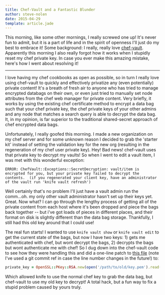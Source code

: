 ```yaml
---
title: Chef-Vault and a Fantastic Blunder
author: steve-nolen
date: 2015-04-29
template: article.jade
---
```


This morning, like some other mornings, I really screwed one up! It's never fun to admit, but it is a part of life and in the spirit of openness I'll just do my best to embrace it!
Some background: I really, really love [chef-vault](https://github.com/Nordstrom/chef-vault). Apparently this morning I also really forgot how it works when I stupidly reset my chef
private key. In case you ever make this amazing mistake, here's how I went about resolving it!

---

I love having my chef cookbooks as open as possible, so in turn I really love using chef-vault to quickly and effectively privatize any (even potentially) private content! 
It's a breath of fresh air to anyone who has tried to manage encrypted databags on their own, or even just tried to manually set node attributes from the chef web manager for private content. Very briefly, it works by using the existing chef certificate method to encrypt a data bag such that your chef private key, the chef private keys of your other admins and any node that matches a search query is able to decrypt the data bag. It, in my opinion, is far superior to the traditional shared-secret approach of chef encrypted data bags.

Unfortunately, I really goofed this morning. I made a new organization on my chef server and for some unknown reason I decided to grab the 'starter kit' instead of setting the validation key for the new org (resulting in the regeneration of my chef user private key). Hey! Bad news! chef-vault uses that private key to decrypt my vaults! So when I went to edit a vault item, I was met with this wonderful exception:

```
ERROR: ChefVault::Exceptions::SecretDecryption: vault/item is encrypted for you, but your private key failed to decrypt the contents.  (if you regenerated your client key, have an administrator of the vault run 'knife vault refresh')
```

Well certainly that's no problem I'll just have a vault admin run the comm...oh. my only other vault administrator hasn't set up their keys yet. Great. Now what? I can go through the lengthy process of getting all of the private content from each host where it's been dropped and piece the bags back together -- but i've got loads of pieces in different places, and their format on disk is slightly different than the data bag storage. Thankfully, I still had this old key around that I could use!

The real fun starts! I wanted to use `knife vault show` or `knife vault edit` to get the current state of the bags, but now I have two keys: 1) gets me authenticated with chef, but wont decrypt the bags, 2) decrypts the bags but wont authenticate me with chef! So I dug down into the chef-vault code to see how they were handling this and did a one-line patch to [this file](https://github.com/Nordstrom/chef-vault/blob/17385e5610ff17be848f6848942658abe863bb17/lib/chef-vault/item.rb#L103) (note I've used a git commit ref in case the line number changes in the future!) to:

```ruby
private_key = OpenSSL::PKey::RSA.new(open('/path/to/old/key.pem').read())
```

Which allowed knife to use the normal chef key to grab the data bag, but chef-vault to use my old key to decrypt! A total hack, but a fun way to fix a stupid problem caused by yours truly. 
